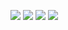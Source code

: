 [![](https://github-profile-summary-cards.vercel.app/api/cards/repos-per-language?username=stainless-nata&theme=vue)](https://github.com/vn7n24fzkq/github-profile-summary-cards)
[![](https://github-profile-summary-cards.vercel.app/api/cards/most-commit-language?username=stainless-nata&theme=vue)](https://github.com/vn7n24fzkq/github-profile-summary-cards)
[![](https://github-profile-summary-cards.vercel.app/api/cards/stats?username=stainless-nata&theme=vue)](https://github.com/vn7n24fzkq/github-profile-summary-cards)
[![](https://github-profile-summary-cards.vercel.app/api/cards/productive-time?username=stainless-nata&theme=vue)](https://github.com/vn7n24fzkq/github-profile-summary-cards)
